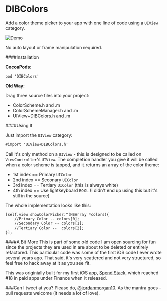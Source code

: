 # DIBColors
Add a color theme picker to your app with one line of code using a `UIView` category.

![Demo](/demo.gif?raw=true "Demo")

No auto layout or frame manipulation required.

####Installation

**CocoaPods**:

    pod 'DIBColors'
    
**Old Way:**

Drag three source files into your project:
- ColorScheme.h and .m
- ColorSchemeManager.h and .m
- UIView+DIBColors.h and .m

####Using It

Just import the `UIView` category:

    #import 'UIView+DIBColors.h'

Call it's only method on a `UIView` - this is designed to be called on `ViewController`'s `UIView`. The completion handler you
give it will be called when a color scheme is tapped, and it returns an array of the color theme:

- 1st index == Primary `UIColor`
- 2nd index == Seconary `UIColor`
- 3rd index == Tertiary `UIColor` (this is always white)
- 4th index == Use lightkeyboard `BOOL` (I didn't end up using this but it's still in the source)

The whole implementation looks like this:

    [self.view showColorPicker:^(NSArray *colors){
        //Primary Color -- colors[0];
        //Secondary Color -- colors[1];
        //Tertiary Color --  colors[2];
    }];
    
####A Bit More
This is part of some old code I am open sourcing for fun since the projects they are used in are about to be deleted or 
entirely refactored. This particular code was some of the first iOS code I ever wrote several years ago. That said,
it's very scattered and not very structured, so feel free to hack away at it as you see fit.

This was originially built for my first iOS app, [Spend Stack](https://itunes.apple.com/us/app/spend-stack/id825371644?mt=8), which reached #18 in paid apps under Finance when it released.

###Can I tweet at you?
Please do, [@jordanmorgan10](https://twitter.com/jordanmorgan10). As the mantra goes - pull requests welcome (it needs a lot of love).
